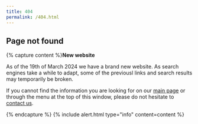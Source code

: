 ```yaml
---
title: 404
permalink: /404.html
---
```


## Page not found


{% capture content %}**New website** 

As of the 19th of March 2024 we have a brand new website. As search engines take a while to adapt, some of the previousl links and search results may temporarily be broken.

If you cannot find the information you are looking for on our [main page](/) or through the menu at the top of this window, please do not hesitate to [contact us](/contact/).

{% endcapture %}
{% include alert.html type="info" content=content %}


<!-- Try searching the whole site for the content you want:
{:.center} -->

<!-- {% include site-search.html %} -->
